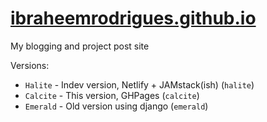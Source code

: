 # [ibraheemrodrigues.github.io](ibraheemr.github.io)
My blogging and project post site

Versions:

- `Halite` - Indev version, Netlify + JAMstack(ish) (`halite`)
- `Calcite` - This version, GHPages (`calcite`)
- `Emerald` - Old version using django (`emerald`)

